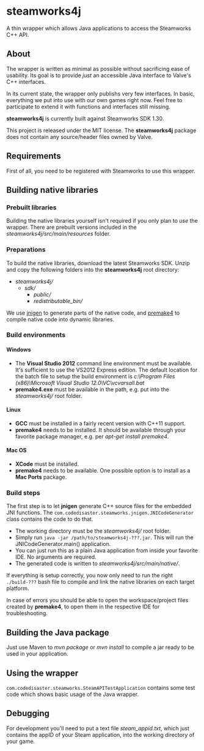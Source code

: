 # steamworks4j

A thin wrapper which allows Java applications to access the Steamworks C++ API.

## About

The wrapper is written as minimal as possible without sacrificing ease of usability. Its goal is to provide *just* an accessible Java interface to Valve's C++ interfaces.

In its current state, the wrapper only publishs very few interfaces. In basic, everything we put into use with our own games right now. Feel free to participate to extend it with functions and interfaces still missing.

**steamworks4j** is currently built against Steamworks SDK 1.30.

This project is released under the MIT license. The **steamworks4j** package does not contain any source/header files owned by Valve.

## Requirements

First of all, you need to be registered with Steamworks to use this wrapper.

## Building native libraries

### Prebuilt libraries

Building the native libraries yourself isn't required if you only plan to *use* the wrapper. There are prebuilt versions included in the *steamworks4j/src/main/resources* folder.

### Preparations

To build the native libraries, download the latest Steamworks SDK. Unzip and copy the following folders into the **steamworks4j** root directory:

- *steamworks4j/*
    - *sdk/*
        - *public/*
        - *redistributable_bin/*

We use [jnigen](https://github.com/libgdx/libgdx/wiki/jnigen) to generate parts of the native code, and [premake4](http://industriousone.com/premake) to compile native code into dynamic libraries.

### Build environments

#### Windows

- The **Visual Studio 2012** command line environment must be available. It's sufficient to use the VS2012 Express edition. The default location for the batch file to setup the build environment is *c:\Program Files (x86)\Microsoft Visual Studio 12.0\VC\vcvarsall.bat*
- **premake4.exe** must be available in the path, e.g. put into the *steamworks4j/* root folder.

#### Linux

- **GCC** must be installed in a fairly recent version with C++11 support.
- **premake4** needs to be installed. It should be available through your favorite package manager, e.g. per *apt-get install premake4*.

#### Mac OS

- **XCode** must be installed.
- **premake4** needs to be available. One possible option is to install as a **Mac Ports** package.

### Build steps

The first step is to let **jnigen** generate C++ source files for the embedded JNI functions. The `com.codedisaster.steamworks.jnigen.JNICodeGenerator` class contains the code to do that.

- The working directory must be the *steamworks4j/* root folder.
- Simply run `java -jar /path/to/steamworks4j-???.jar`. This will run the JNICodeGenerator.main() application.
- You can just run this as a plain Java application from inside your favorite IDE. No arguments are required.
- The generated code is written to *steamworks4j/src/main/native/*.

If everything is setup correctly, you now only need to run the right `./build-???` bash file to compile and link the native libraries on each target platform.

In case of errors you should be able to open the workspace/project files created by **premake4**, to open them in the respective IDE for troubleshooting.

## Building the Java package

Just use Maven to *mvn package* or *mvn install* to compile a jar ready to be used in your application.

## Using the wrapper

`com.codedisaster.steamworks.SteamAPITestApplication` contains some test code which shows basic usage of the Java wrapper.

## Debugging

For development you'll need to put a text file *steam_appid.txt*, which just contains the appID of your Steam application, into the working directory of your game.